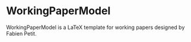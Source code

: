 # WorkingPaperModel
WorkingPaperModel is a LaTeX template for working papers designed by Fabien Petit.
